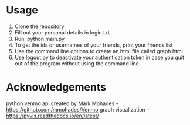 # Usage
1. Clone the repository
2. Fill out your personal details in login.txt
3. Run: python main.py 
4. To get the ids or usernames of your friends, print your friends list
5. Use the command line options to create an html file called graph.html
6. Use logout.py to deactivate your authentication token in case you quit out of the program without using the command line

# Acknowledgements
python venmo api created by Mark Mohades - https://github.com/mmohades/Venmo 
graph visualization - https://pyvis.readthedocs.io/en/latest/
